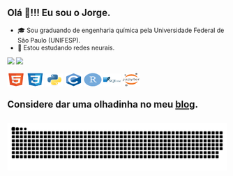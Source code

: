 ## Olá 👋!!! Eu sou o Jorge.

- 🎓 Sou graduando de engenharia química pela Universidade Federal de São Paulo (UNIFESP).
- 🌱 Estou estudando redes neurais. 


<div> 
<img height="180em"  src ="https://github-readme-stats.vercel.app/api?username=jorgelum&show_icons=true&theme=moltack&include_all_commits=true"/>
<img height="180em" src ="https://github-readme-stats.vercel.app/api/top-langs/?username=jorgelum&hide_progress=false&theme=moltack&count_weight=0.5&card_width=600"/>  
</div>

<div style="display: inline_block"><br>  
  <img align="center" alt="Jorge-HTML" height="30" width="40" src="https://raw.githubusercontent.com/devicons/devicon/master/icons/html5/html5-original.svg">
  <img align="center" alt="Jorge-CSS" height="30" width="40" src="https://raw.githubusercontent.com/devicons/devicon/master/icons/css3/css3-original.svg">
  <img align="center" alt="Jorge-Python" height="30" width="40" src="https://raw.githubusercontent.com/devicons/devicon/master/icons/python/python-original.svg">
  <img align="center" alt="Jorge-R" height="30" width="40" src="https://raw.githubusercontent.com/devicons/devicon/55609aa5bd817ff167afce0d965585c92040787a/icons/c/c-original.svg">
  <img align="center" alt="Jorge-R" height="30" width="40" src="https://raw.githubusercontent.com/devicons/devicon/55609aa5bd817ff167afce0d965585c92040787a/icons/rstudio/rstudio-plain.svg">
<img align="center" alt="Jorge-SQL" height="30" width="40" src="https://raw.githubusercontent.com/devicons/devicon/55609aa5bd817ff167afce0d965585c92040787a/icons/sqlite/sqlite-original-wordmark.svg">
  <img align="center" alt="Jorge-jupyter" height="30" width="40" src="https://raw.githubusercontent.com/devicons/devicon/55609aa5bd817ff167afce0d965585c92040787a/icons/jupyter/jupyter-original-wordmark.svg">
</div>

##  Considere dar uma olhadinha no meu [blog](jormendes.netlify.app).
## 

 <picture>
  <source media="(prefers-color-scheme: dark)" srcset="https://raw.githubusercontent.com/jorgelum/jorgelum/output/github-contribution-grid-snake-dark.svg">
  <source media="(prefers-color-scheme: light)" srcset="https://raw.githubusercontent.com/jorgelum/jorgelum/output/github-contribution-grid-snake.svg">
  <img alt="github contribution grid snake animation" src="https://raw.githubusercontent.com/jorgelum/jorgelum/output/github-contribution-grid-snake.svg">
</picture>
</div>

